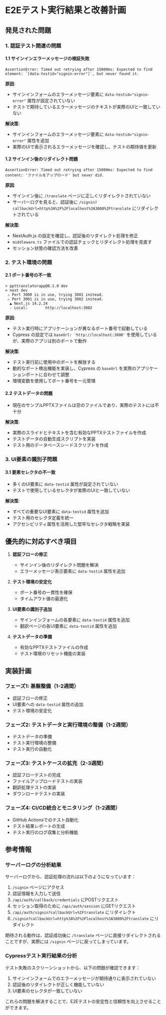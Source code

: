 # E2Eテスト実行結果と改善計画

## 発見された問題

### 1. 認証テスト関連の問題

#### 1.1 サインインエラーメッセージの検証失敗
```
AssertionError: Timed out retrying after 15000ms: Expected to find element: `[data-testid="signin-error"]`, but never found it.
```

**原因**:
- サインインフォームのエラーメッセージ要素に `data-testid="signin-error"` 属性が設定されていない
- テストで期待しているエラーメッセージのテキストが実際のUIと一致していない

**解決策**:
- サインインフォームのエラーメッセージ要素に `data-testid="signin-error"` 属性を追加
- 実際のUIで表示されるエラーメッセージを確認し、テストの期待値を更新

#### 1.2 サインイン後のリダイレクト問題
```
AssertionError: Timed out retrying after 15000ms: Expected to find content: 'ファイルをアップロード' but never did.
```

**原因**:
- サインイン後に `/translate` ページに正しくリダイレクトされていない
- サーバーログを見ると、認証後に `/signin?callbackUrl=http%3A%2F%2Flocalhost%3A3000%2Ftranslate` にリダイレクトされている

**解決策**:
- NextAuth.js の設定を確認し、認証後のリダイレクト処理を修正
- `middleware.ts` ファイルでの認証チェックとリダイレクト処理を見直す
- セッション状態の確認方法を改善

### 2. テスト環境の問題

#### 2.1 ポート番号の不一致
```
> ppttranslatorapp@0.1.0 dev
> next dev
 ⚠ Port 3000 is in use, trying 3001 instead.
 ⚠ Port 3001 is in use, trying 3002 instead.
  ▲ Next.js 14.2.24
  - Local:        http://localhost:3002
```

**原因**:
- テスト実行時にアプリケーションが異なるポート番号で起動している
- Cypress の設定では `baseUrl: 'http://localhost:3000'` を使用しているが、実際のアプリは別のポートで動作

**解決策**:
- テスト実行前に使用中のポートを解放する
- 動的なポート検出機能を実装し、Cypress の `baseUrl` を実際のアプリケーションポートに合わせて調整
- 環境変数を使用してポート番号を一元管理

#### 2.2 テストデータの問題
- 現在のサンプルPPTXファイルは空のファイルであり、実際のテストには不十分

**解決策**:
- 実際のスライドとテキストを含む有効なPPTXテストファイルを作成
- テストデータの自動生成スクリプトを実装
- テスト用のデータベースシードスクリプトを作成

### 3. UI要素の識別子問題

#### 3.1 要素セレクタの不一致
- 多くのUI要素に `data-testid` 属性が設定されていない
- テストで使用しているセレクタが実際のUIと一致していない

**解決策**:
- すべての重要なUI要素に `data-testid` 属性を追加
- テスト用のセレクタ定義を統一
- アクセシビリティ属性を活用した堅牢なセレクタ戦略を実装

## 優先的に対応すべき項目

1. **認証フローの修正**
   - サインイン後のリダイレクト問題を解決
   - エラーメッセージ表示要素に `data-testid` 属性を追加

2. **テスト環境の安定化**
   - ポート番号の一貫性を確保
   - タイムアウト値の最適化

3. **UI要素の識別子追加**
   - サインインフォームの各要素に `data-testid` 属性を追加
   - 翻訳ページの各UI要素に `data-testid` 属性を追加

4. **テストデータの準備**
   - 有効なPPTXテストファイルの作成
   - テスト環境のリセット機能の実装

## 実装計画

### フェーズ1: 基盤整備（1-2週間）
- 認証フローの修正
- UI要素への `data-testid` 属性の追加
- テスト環境の安定化

### フェーズ2: テストデータと実行環境の整備（1-2週間）
- テストデータの準備
- テスト実行環境の整備
- テスト実行の自動化

### フェーズ3: テストケースの拡充（2-3週間）
- 認証フローテストの完成
- ファイルアップロードテストの実装
- 翻訳処理テストの実装
- ダウンロードテストの実装

### フェーズ4: CI/CD統合とモニタリング（1-2週間）
- GitHub Actionsでのテスト自動化
- テスト結果レポートの生成
- テスト実行のログ収集と分析機能

## 参考情報

### サーバーログの分析結果
サーバーログから、認証処理の流れは以下のようになっています：

1. `/signin` ページにアクセス
2. 認証情報を入力して送信
3. `/api/auth/callback/credentials` にPOSTリクエスト
4. セッション取得のために `/api/auth/session` にGETリクエスト
5. `/api/auth/signin?callbackUrl=%2Ftranslate` にリダイレクト
6. `/signin?callbackUrl=http%3A%2F%2Flocalhost%3A3000%2Ftranslate` にリダイレクト

期待される動作は、認証成功後に `/translate` ページに直接リダイレクトされることですが、実際には `/signin` ページに戻ってしまっています。

### Cypressテスト実行結果の分析
テスト失敗のスクリーンショットから、以下の問題が確認できます：

1. サインインフォームでのエラーメッセージが期待通りに表示されていない
2. 認証後のリダイレクトが正しく機能していない
3. UI要素のセレクタが一致していない

これらの問題を解決することで、E2Eテストの安定性と信頼性を向上させることができます。 
